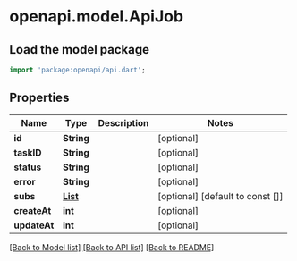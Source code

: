 # openapi.model.ApiJob

## Load the model package
```dart
import 'package:openapi/api.dart';
```

## Properties
Name | Type | Description | Notes
------------ | ------------- | ------------- | -------------
**id** | **String** |  | [optional] 
**taskID** | **String** |  | [optional] 
**status** | **String** |  | [optional] 
**error** | **String** |  | [optional] 
**subs** | [**List<JobSub>**](JobSub.md) |  | [optional] [default to const []]
**createAt** | **int** |  | [optional] 
**updateAt** | **int** |  | [optional] 

[[Back to Model list]](../README.md#documentation-for-models) [[Back to API list]](../README.md#documentation-for-api-endpoints) [[Back to README]](../README.md)


